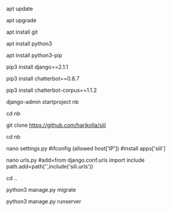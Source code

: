 apt update 

apt upgrade

apt install git

apt install python3

apt install python3-pip

pip3 install django==2.1.1

pip3 install chatterbot==0.8.7

pip3 install chatterbot-corpus==1.1.2

django-admin startproject nb

cd nb

git clone https://github.com/harikolla/sili

cd nb

nano settings.py                                            #ifconfig (allowed host['IP'])    #install apps['sili']

nano urls.py                                                #add=from django.conf.urls import include path.add=path('',include('sili.urls'))

cd ..



python3 manage.py migrate

python3 manage.py runserver
